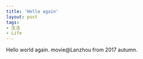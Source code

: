```yaml
---
title: 'Hello again'
layout: post
tags:
- 生活
- Life
---
```

Hello world again.
movie@Lanzhou from 2017 autumn.